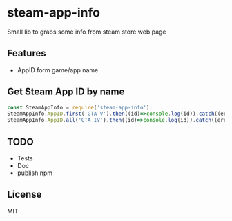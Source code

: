 # steam-app-info

 Small lib to grabs some info from steam store web page

 ##  Features
 * AppID form game/app name

 ## Get Steam App ID by name

 ```javascript
const SteamAppInfo = require('steam-app-info');
SteamAppInfo.AppID.first('GTA V').then((id)=>console.log(id)).catch((err)=>console.log(err));
SteamAppInfo.AppID.all('GTA IV').then((id)=>console.log(id)).catch((err)=>console.log(err));
```

## TODO
* Tests
* Doc
* publish npm

## License
MIT
